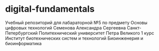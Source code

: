 # digital-fundamentals
Учебный репозиторий для лабараторной №5 по предмету Основы цифровых технологий
Семенова Александра Сергеевна 
Санкт-Петербургский Политехнический университет Петра Великого
1 курс Институт биотехнических систем и технологий
Биоинженерия и биоинформатика 
